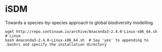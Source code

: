 # iSDM
Towards a species-by-species approach to global biodiversity modelling.

```
wget http://repo.continuum.io/archive/Anaconda3-2.4.0-Linux-x86_64.sh  # Linux
bash Anaconda3-2.4.0-Linux-x86_64.sh  # Say 'yes' to appending to .bashrc and specify the installation directory
```


```conda install pandas ipython-notebook pygbif basemap rpy2 matplotlib xlrd
```
